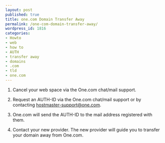```yaml
---
layout: post
published: true
title: one.com Domain Transfer Away
permalink: /one-com-domain-transfer-away/
wordpress_id: 1816
categories:
- Howto
- web
- how to
- AUTH
- transfer away
- domains
- .com
- tld
- one.com
---
```



1. Cancel your web space via the One.com chat/mail support.

2. Request an AUTH-ID via the One.com chat/mail support or by contacting hostmaster-support@one.com.

3. One.com will send the AUTH-ID to the mail address registered with them.

4. Contact your new provider. The new provider will guide you to transfer your domain away from One.com.

